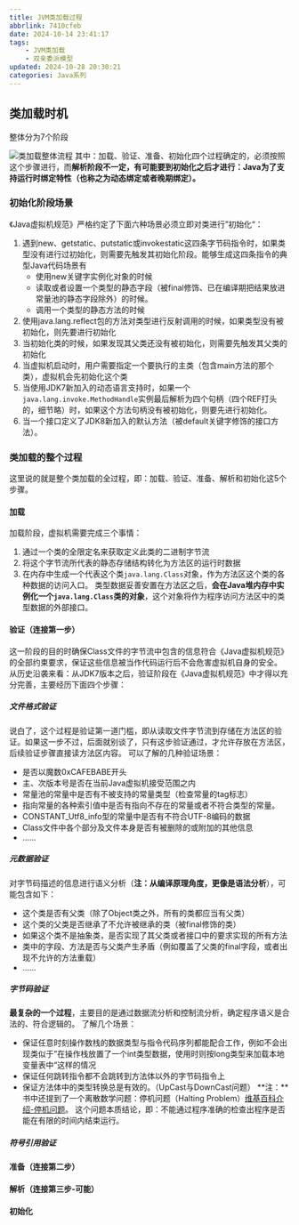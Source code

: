 ```yaml
---
title: JVM类加载过程
abbrlink: 7410cfeb
date: 2024-10-14 23:41:17
tags:
    - JVM类加载
    - 双亲委派模型
updated: 2024-10-28 20:30:21categories: Java系列
---
```



## 类加载时机
整体分为7个阶段
<!-- more -->
![类加载整体流程](7410cfeb/类加载整体流程.png)
其中：加载、验证、准备、初始化四个过程确定的，必须按照这个步骤进行，而**解析阶段不一定，有可能要到初始化之后才进行：Java为了支持运行时绑定特性（也称之为动态绑定或者晚期绑定）。**

### 初始化阶段场景
《Java虚拟机规范》严格约定了下面六种场景必须立即对类进行”初始化“：
1) 遇到new、getstatic、putstatic或invokestatic这四条字节码指令时，如果类型没有进行过初始化，则需要先触发其初始化阶段。能够生成这四条指令的典型Java代码场景有
	+ 使用new关键字实例化对象的时候
	+ 读取或者设置一个类型的静态字段（被final修饰、已在编译期把结果放进常量池的静态字段除外）的时候。
	+ 调用一个类型的静态方法的时候
2) 使用java.lang.reflect包的方法对类型进行反射调用的时候，如果类型没有被初始化，则先要进行初始化
3) 当初始化类的时候，如果发现其父类还没有被初始化，则需要先触发其父类的初始化
4) 当虚拟机启动时，用户需要指定一个要执行的主类（包含main方法的那个类），虚拟机会先初始化这个类
5) 当使用JDK7新加入的动态语言支持时，如果一个```java.lang.invoke.MethodHandle```实例最后解析为四个句柄（四个REF打头的，细节略）时，如果这个方法句柄没有被初始化，则要先进行初始化。
6) 当一个接口定义了JDK8新加入的默认方法（被default关键字修饰的接口方法）。

### 类加载的整个过程
这里说的就是整个类加载的全过程，即：加载、验证、准备、解析和初始化这5个步骤。
#### 加载
加载阶段，虚拟机需要完成三个事情：
1) 通过一个类的全限定名来获取定义此类的二进制字节流
2) 将这个字节流所代表的静态存储结构转化为方法区的运行时数据
3) 在内存中生成一个代表这个类```java.lang.Class```对象，作为方法区这个类的各种数据的访问入口。
类型数据妥善安置在方法区之后，**会在Java堆内存中实例化一个```java.lang.Class```类的对象**，这个对象将作为程序访问方法区中的类型数据的外部接口。
#### 验证（连接第一步）
这一阶段的目的时确保Class文件的字节流中包含的信息符合《Java虚拟机规范》的全部约束要求，保证这些信息被当作代码运行后不会危害虚拟机自身的安全。
从历史沿袭来看：从JDK7版本之后，验证阶段在《Java虚拟机规范》中才得以充分完善，主要经历下面四个步骤：
##### 文件格式验证
说白了，这个过程是验证第一道门槛，即从读取文件字节流到存储在方法区的验证。如果这一步不过，后面就别谈了，只有这步验证通过，才允许存放在方法区，后续验证步骤直接读方法区内容。
可以了解的几种验证场景：
+ 是否以魔数0xCAFEBABE开头
+ 主、次版本号是否在当前Java虚拟机接受范围之内
+ 常量池的常量中是否有不被支持的常量类型（检查常量的tag标志）
+ 指向常量的各种索引值中是否有指向不存在的常量或者不符合类型的常量。
+ CONSTANT_Utf8_info型的常量中是否有不符合UTF-8编码的数据
+ Class文件中各个部分及文件本身是否有被删除的或附加的其他信息
+ ......

##### 元数据验证
对字节码描述的信息进行语义分析（**注：从编译原理角度，更像是语法分析**），可能包含如下：
+ 这个类是否有父类（除了Object类之外，所有的类都应当有父类）
+ 这个类的父类是否继承了不允许被继承的类（被final修饰的类）
+ 如果这个类不是抽象类，是否实现了其父类或者接口中的要求实现的所有方法
+ 类中的字段、方法是否与父类产生矛盾（例如覆盖了父类的final字段，或者出现不允许的方法重载）
+ ......

##### 字节码验证
**最复杂的一个过程**，主要目的是通过数据流分析和控制流分析，确定程序语义是合法的、符合逻辑的。
了解几个场景：
+ 保证任意时刻操作数栈的数据类型与指令代码序列都能配合工作，例如不会出现类似于”在操作栈放置了一个int类型数据，使用时则按long类型来加载本地变量表中“这样的情况
+ 保证任何跳转指令都不会跳转到方法体以外的字节码指令上
+ 保证方法体中的类型转换总是有效的。（UpCast与DownCast问题）
**注：**书中还提到了一个离散数学问题：停机问题（Halting Problem）[维基百科介绍-停机问题](https://zh.wikipedia.org/wiki/%E5%81%9C%E6%9C%BA%E9%97%AE%E9%A2%98)。
这个问题本质结论，即：不能通过程序准确的检查出程序是否能在有限的时间内结束运行。
##### 符号引用验证


#### 准备（连接第二步）

#### 解析（连接第三步-可能）

#### 初始化